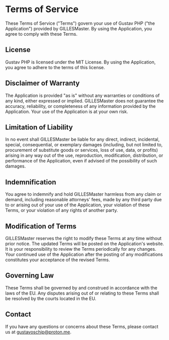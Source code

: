 # Terms of Service

These Terms of Service ("Terms") govern your use of Gustav PHP ("the Application") provided by GILLESMaster. By using the Application, you agree to comply with these Terms.

## License

Gustav PHP is licensed under the MIT License. By using the Application, you agree to adhere to the terms of this license.

## Disclaimer of Warranty

The Application is provided "as is" without any warranties or conditions of any kind, either expressed or implied. GILLESMaster does not guarantee the accuracy, reliability, or completeness of any information provided by the Application. Your use of the Application is at your own risk.

## Limitation of Liability

In no event shall GILLESMaster be liable for any direct, indirect, incidental, special, consequential, or exemplary damages (including, but not limited to, procurement of substitute goods or services, loss of use, data, or profits) arising in any way out of the use, reproduction, modification, distribution, or performance of the Application, even if advised of the possibility of such damages.

## Indemnification

You agree to indemnify and hold GILLESMaster harmless from any claim or demand, including reasonable attorneys' fees, made by any third party due to or arising out of your use of the Application, your violation of these Terms, or your violation of any rights of another party.

## Modification of Terms

GILLESMaster reserves the right to modify these Terms at any time without prior notice. The updated Terms will be posted on the Application's website. It is your responsibility to review the Terms periodically for any changes. Your continued use of the Application after the posting of any modifications constitutes your acceptance of the revised Terms.

## Governing Law

These Terms shall be governed by and construed in accordance with the laws of the EU. Any disputes arising out of or relating to these Terms shall be resolved by the courts located in the EU.

## Contact

If you have any questions or concerns about these Terms, please contact us at gustavoschip@proton.me.
